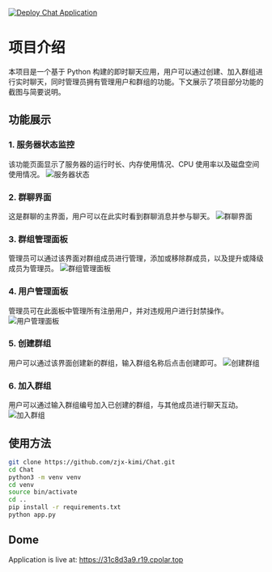 [![Deploy Chat Application](https://github.com/zjx-kimi/Chat/actions/workflows/deploy.yml/badge.svg)](https://github.com/zjx-kimi/Chat/actions/workflows/deploy.yml)

# 项目介绍

本项目是一个基于 Python 构建的即时聊天应用，用户可以通过创建、加入群组进行实时聊天，同时管理员拥有管理用户和群组的功能。下文展示了项目部分功能的截图与简要说明。

## 功能展示

### 1. 服务器状态监控
该功能页面显示了服务器的运行时长、内存使用情况、CPU 使用率以及磁盘空间使用情况。
![服务器状态](./pic/服务器状态.png)

### 2. 群聊界面
这是群聊的主界面，用户可以在此实时看到群聊消息并参与聊天。
![群聊界面](./pic/群聊界面.png)

### 3. 群组管理面板
管理员可以通过该界面对群组成员进行管理，添加或移除群成员，以及提升或降级成员为管理员。
![群组管理面板](./pic/群组管理面板.png)

### 4. 用户管理面板
管理员可在此面板中管理所有注册用户，并对违规用户进行封禁操作。
![用户管理面板](./pic/用户管理面板.png)

### 5. 创建群组
用户可以通过该界面创建新的群组，输入群组名称后点击创建即可。
![创建群组](./pic/创建群组.png)

### 6. 加入群组
用户可以通过输入群组编号加入已创建的群组，与其他成员进行聊天互动。
![加入群组](./pic/加入群组.png)

## 使用方法
```bash
git clone https://github.com/zjx-kimi/Chat.git
cd Chat
python3 -m venv venv           
cd venv               
source bin/activate
cd ..    
pip install -r requirements.txt
python app.py
```
## Dome
Application is live at: https://31c8d3a9.r19.cpolar.top
